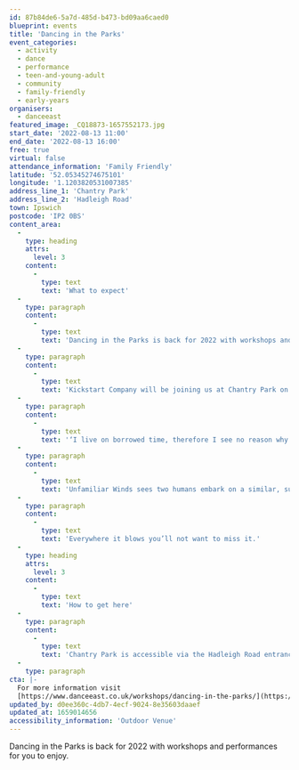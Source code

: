 ```yaml
---
id: 87b84de6-5a7d-485d-b473-bd09aa6caed0
blueprint: events
title: 'Dancing in the Parks'
event_categories:
  - activity
  - dance
  - performance
  - teen-and-young-adult
  - community
  - family-friendly
  - early-years
organisers:
  - danceeast
featured_image: _CQ18873-1657552173.jpg
start_date: '2022-08-13 11:00'
end_date: '2022-08-13 16:00'
free: true
virtual: false
attendance_information: 'Family Friendly'
latitude: '52.05345274675101'
longitude: '1.1203820531007385'
address_line_1: 'Chantry Park'
address_line_2: 'Hadleigh Road'
town: Ipswich
postcode: 'IP2 0BS'
content_area:
  -
    type: heading
    attrs:
      level: 3
    content:
      -
        type: text
        text: 'What to expect'
  -
    type: paragraph
    content:
      -
        type: text
        text: 'Dancing in the Parks is back for 2022 with workshops and performances for you to enjoy. Come and join us at a park near you for this FREE event!'
  -
    type: paragraph
    content:
      -
        type: text
        text: 'Kickstart Company will be joining us at Chantry Park on Saturday 13 August.'
  -
    type: paragraph
    content:
      -
        type: text
        text: '‘I live on borrowed time, therefore I see no reason why my heart grows not dark.’'
  -
    type: paragraph
    content:
      -
        type: text
        text: 'Unfamiliar Winds sees two humans embark on a similar, supported journey. Inspired by the oddities in nature and poetry by Derek Jarman, this duet searches for acceptance and the right to be silly in the world around us. Exploring interactions between humans and their greater landscape, through the joys of movement, sculpture and song. The performance invites you to listen, sing and dance in a world where depth and humour are combined, and where the middle of the tornado never looked more inviting.'
  -
    type: paragraph
    content:
      -
        type: text
        text: 'Everywhere it blows you’ll not want to miss it.'
  -
    type: heading
    attrs:
      level: 3
    content:
      -
        type: text
        text: 'How to get here'
  -
    type: paragraph
    content:
      -
        type: text
        text: 'Chantry Park is accessible via the Hadleigh Road entrance. '
  -
    type: paragraph
cta: |-
  For more information visit 
  [https://www.danceeast.co.uk/workshops/dancing-in-the-parks/](https://www.danceeast.co.uk/workshops/dancing-in-the-parks/)
updated_by: d0ee360c-4db7-4ecf-9024-8e35603daaef
updated_at: 1659014656
accessibility_information: 'Outdoor Venue'
---
```

Dancing in the Parks is back for 2022 with workshops and performances for you to enjoy.